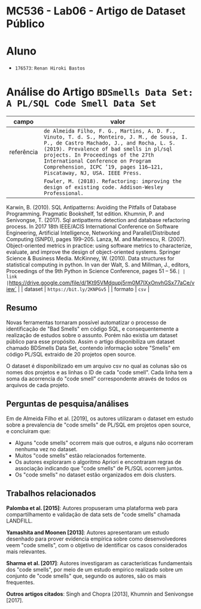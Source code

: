 # MC536 - Lab06 - Artigo de Dataset Público

# Aluno
* `176573`: `Renan Hiroki Bastos`

# Análise do Artigo `BDSmells Data Set: A PL/SQL Code Smell Data Set`

| campo | valor |
|------------|----------------------------------------|
| referência | `de Almeida Filho, F. G., Martins, A. D. F., Vinuto, T. d. S., Monteiro, J. M., de Sousa, I. P., de Castro Machado, J., and Rocha, L. S. (2019). Prevalence of bad smells in pl/sql projects. In Proceedings of the 27th International Conference on Program Comprehension, ICPC ’19, pages 116–121, Piscataway, NJ, USA. IEEE Press.` |
| | `Fowler, M. (2018). Refactoring: improving the design of existing code. Addison-Wesley Professional.` |
Karwin, B. (2010). SQL Antipatterns: Avoiding the Pitfalls of Database Programming. Pragmatic Bookshelf, 1st edition.
Khumnin, P. and Senivongse, T. (2017). Sql antipatterns detection and database refactoring process. In 2017 18th IEEE/ACIS International Conference on Software Engineering, Artificial Intelligence, Networking and Parallel/Distributed Computing (SNPD), pages 199–205.
Lanza, M. and Marinescu, R. (2007). Object-oriented metrics in practice: using software metrics to characterize, evaluate, and improve the design of object-oriented systems. Springer Science & Business Media.
McKinney, W. (2010). Data structures for statistical computing in python. In van der Walt, S. and Millman, J., editors, Proceedings of the 9th Python in Science Conference, pages 51 – 56.` |
| link       | `https://drive.google.com/file/d/1Kt95VMdqupj5rm0M7IXxOnvhGSx77aCe/view` |
| dataset | `https://bit.ly/2KNPGv5` |
| formato | `csv` |

## Resumo

Novas ferramentas tornaram possível automatizar o processo de identificação de "Bad Smells" em código SQL, e consequentemente a realização de estudos sobre o assunto. Porém não existia um dataset público para esse propósito. Assim o artigo disponibiliza um dataset chamado BDSmells Data Set, contendo informação sobre "Smells" em código PL/SQL extraido de 20 projetos open source.

O dataset é disponibilizado em um arquivo csv no qual as colunas são os nomes dos projetos e as linhas o ID de cada "code smell". Cada linha tem a soma da acorrencia do "code smell" correspondente através de todos os arquivos de cada projeto.

## Perguntas de pesquisa/análises

Em de Almeida Filho et al. [2019], os autores utilizaram o dataset em estudo sobre a prevalencia de "code smells" de PL/SQL em projetos open source, e concluiram que:
* Alguns "code smells" ocorrem mais que outros, e alguns não ocorreram nenhuma vez no dataset.
* Muitos "code smells" estão relacionados fortemente.
* Os autores exploraram o algoritmo Apriori e encontraram regras de associação indicando que "code smells" de PL/SQL ocorrem juntos.
* Os "code smells" no dataset estão organizados em dois clusters.

## Trabalhos relacionados

**Palomba et al. [2015]**: Autores propuseram uma plataforma web para compartilhamento e validação de data sets de "code smells" chamada LANDFILL.

**Yamashita and Moonen [2013]**: Autores apresentaram um estudo desenhado para prover evidencia empírica sobre como desenvolvedores veem "code smells", com o objetivo de identificar os casos considerados mais relevantes.

**Sharma et al. [2017]**: Autores investigaram as características fundamentais dos "code smells", por meio de um estudo empírico realizado sobre um conjunto de "code smells" que, segundo os autores, são os mais frequentes.

**Outros artigos citados**: Singh and Chopra [2013], Khumnin and Senivongse [2017].
